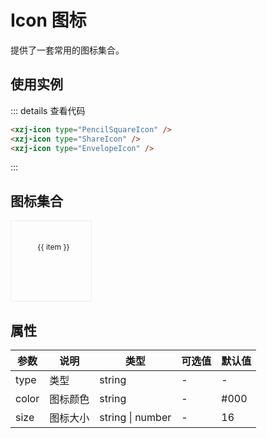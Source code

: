# Icon 图标
提供了一套常用的图标集合。

## 使用实例
<div>
  <xzj-icon type="PencilSquareIcon" />
  <xzj-icon type="ShareIcon" />
  <xzj-icon type="EnvelopeIcon" />
</div>

::: details 查看代码
```html
<xzj-icon type="PencilSquareIcon" />
<xzj-icon type="ShareIcon" />
<xzj-icon type="EnvelopeIcon" />
```
:::

## 图标集合
<style>
  .flex-container {
    display: flex;
    flex-wrap: wrap;
  }
  .flex-div {
    flex-basis: 130px;
    width: 130px;
    height: 130px;
    display: flex;
    flex-direction: column;
    align-items: center;
    padding-top: 30px;
    box-sizing: border-box;
    border: 1px solid #eee;
    cursor: pointer;
  }
  .flex-div:hover {
    background: #eee;
  }
  .flex-text {
    width: 100%;
    padding: 4px;
    text-align: center;
    word-break: break-all;
    font-size: 12px;
  }
</style>
<div class="flex-container">
  <div
    class="flex-div"
    title="点击复制代码"
    v-for="(item, idx) in list"
    :key="idx"
    @click="copyCode(item)">
    <xzj-icon :type="item" size="28" />
    <div class="flex-text">{{ item }}</div>
  </div>
</div>

<script>
  import * as OUTLINE from '@heroicons/vue/24/outline'
  import * as SOLID from '@heroicons/vue/24/solid'
  import { copy } from 'shared'

  export default {
    data() {
      return {
        list: []
      }
    },
    created() {
      const list = ['loading']
      Object.keys(OUTLINE).forEach(type => {
        list.push(type)
      })
      Object.keys(SOLID).forEach(type => {
        list.push(type + '-1')
      })
      this.list = list
    },
    methods: {
      copyCode(content) {
        copy(`<xzj-icon type="${content}" size="28" />`, function() {
          alert('复制成功')
        })
      }
    }
  }
</script>

## 属性
<table>
  <thead>
    <th>参数</th>
    <th>说明</th>
    <th>类型</th>
    <th>可选值</th>
    <th>默认值</th>
  </thead>
  <tbody>
    <tr>
      <td>type</td>
      <td>类型</td>
      <td>string</td>
      <td>-</td>
      <td>-</td>
    </tr>
    <tr>
      <td>color</td>
      <td>图标颜色</td>
      <td>string</td>
      <td>-</td>
      <td>#000</td>
    </tr>
    <tr>
      <td>size</td>
      <td>图标大小</td>
      <td>string | number</td>
      <td>-</td>
      <td>16</td>
    </tr>
  </tbody>
</table>

